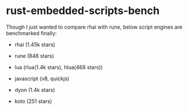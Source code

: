 # rust-embedded-scripts-bench

Though I just wanted to compare rhai with rune, below script engines are benchmarked finally:

- rhai (1.45k stars)

- rune (848 stars)

- lua (rlua(1.4k stars), hlua(468 stars))

- javascript (v8, quickjs)

- dyon (1.4k stars)

- koto (251 stars)

